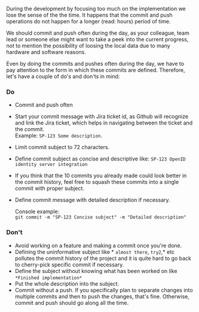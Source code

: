 During the development by focusing too much on the implementation we lose the sense of the  the time. It happens that the commit and push operations do not happen for a longer (read: hours) period of time.

We should commit and push often during the day, as your colleague, team lead or someone else might want to take a peek into the current progress, not to mention the possibility of loosing the local data due to many hardware and software reasons. 

Even by doing the commits and pushes often during the day, we have to pay attention to the form in which these commits are defined. Therefore, let's have a couple of do's and don'ts in mind:

### Do

- Commit and push often
- Start your commit message with Jira ticket id, as Github will recognize and link the Jira ticket, which helps in navigating between the ticket and the commit.  
Example: `SP-123 Some description`.
- Limit commit subject to 72 characters.
- Define commit subject as concise and descriptive like: `SP-123 OpenID identity server integration`
- If you think that the 10 commits you already made could look better in the commit history, feel free to squash these commits into a single commit with proper subject.
- Define commit message with detailed description if necessary.  

    Console example:  
    `git commit -m "SP-123 Concise subject" -m "Detailed description"`

### Don't

- Avoid working on a feature and making a commit once you're done.
- Defining the uninformative subject like * `almost there`, `try2`,* etc  pollutes the commit history of the project and it is quite hard to go back to cherry-pick specific commit if necessary.
- Define the subject without knowing what has been worked on like `*Finished implementation*`
- Put the whole description into the subject.
- Commit without a push. If you specifically plan to separate changes into multiple commits and then to push the changes, that's fine. Otherwise, commit and push should go along all the time.